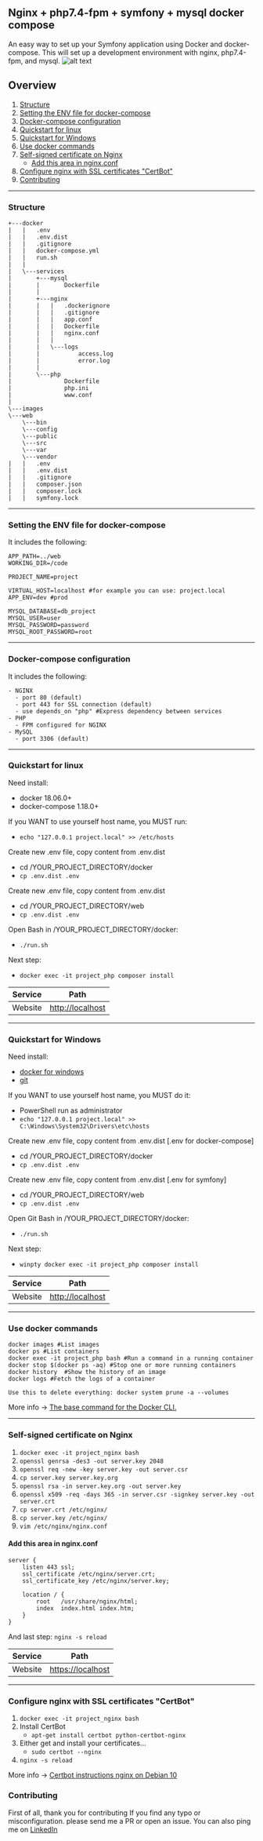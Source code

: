 ## Nginx + php7.4-fpm + symfony + mysql docker compose
An easy way to set up your Symfony application using Docker and docker-compose.
This will set up a development environment with nginx, php7.4-fpm, and mysql.
![alt text](images/schema.png)

## Overview
1. [Structure](#structure)
2. [Setting the ENV file for docker-compose](#setting-the-env-file-for-docker-compose)
3. [Docker-compose configuration](#docker-compose-configuration)
4. [Quickstart for linux](#quickstart-for-linux )
5. [Quickstart for Windows](#quickstart-for-windows)
6. [Use docker commands](#use-docker-commands)
7. [Self-signed certificate on Nginx](#self-signed-certificate-on-nginx)
    * [Add this area in nginx.conf](#add-this-area-in-nginx.conf)
8. [Configure nginx with SSL certificates "CertBot"](#configure-nginx-with-ssl-certificates-certbot)
9. [Contributing](#contributing)



___
### Structure 
~~~
+---docker
|   |   .env
|   |   .env.dist
|   |   .gitignore
|   |   docker-compose.yml
|   |   run.sh
|   |
|   \---services
|       +---mysql
|       |       Dockerfile
|       |
|       +---nginx
|       |   |   .dockerignore
|       |   |   .gitignore
|       |   |   app.conf
|       |   |   Dockerfile
|       |   |   nginx.conf
|       |   |
|       |   \---logs
|       |           access.log
|       |           error.log
|       |
|       \---php
|               Dockerfile
|               php.ini
|               www.conf
|
\---images
\---web
    \---bin
    \---config
    \---public
    \---src
    \---var
    \---vendor
|   |   .env
|   |   .env.dist
|   |   .gitignore
|   |   composer.json
|   |   composer.lock
|   |   symfony.lock
~~~
___
### Setting the ENV file for docker-compose

It includes the following:
~~~
APP_PATH=../web
WORKING_DIR=/code

PROJECT_NAME=project

VIRTUAL_HOST=localhost #for example you can use: project.local
APP_ENV=dev #prod

MYSQL_DATABASE=db_project
MYSQL_USER=user
MYSQL_PASSWORD=password
MYSQL_ROOT_PASSWORD=root
~~~

___
### Docker-compose configuration

It includes the following:
~~~
- NGINX
  - port 80 (default)
  - port 443 for SSL connection (default)
  - use depends_on "php" #Express dependency between services
- PHP
  - FPM configured for NGINX
- MySQL
  - port 3306 (default)
~~~

___
### Quickstart for linux 

Need install:
- docker 18.06.0+
- docker-compose 1.18.0+

If you WANT to use yourself host name, you MUST run:
- ```echo "127.0.0.1 project.local" >> /etc/hosts```

Create new .env file, copy content from .env.dist
- cd /YOUR_PROJECT_DIRECTORY/docker
- ```cp .env.dist .env```

Create new .env file, copy content from .env.dist
- cd /YOUR_PROJECT_DIRECTORY/web 
- ```cp .env.dist .env```

Open Bash in /YOUR_PROJECT_DIRECTORY/docker:
- ```./run.sh```

Next step:
* ```docker exec -it project_php composer install```

| Service      | Path                    |
| ------------ | ----------------------- |
| Website      | [http://localhost](http://localhost)| 

___
### Quickstart for Windows

Need install:
* [docker for windows](https://docs.docker.com/docker-for-windows/install/)
* [git](https://git-scm.com/downloads)

If you WANT to use yourself host name, you MUST do it:
- PowerShell run as administrator
- ```echo "127.0.0.1 project.local" >> C:\Windows\System32\Drivers\etc\hosts```

Create new .env file, copy content from .env.dist [.env for docker-compose]
- cd /YOUR_PROJECT_DIRECTORY/docker 
- ```cp .env.dist .env```

Create new .env file, copy content from .env.dist [.env for symfony]
- cd /YOUR_PROJECT_DIRECTORY/web 
- ```cp .env.dist .env```

Open Git Bash in /YOUR_PROJECT_DIRECTORY/docker:
- ```./run.sh```

Next step:
* ```winpty docker exec -it project_php composer install```
    
| Service      | Path                    |
| ------------ | ----------------------- |
| Website      | [http://localhost](http://localhost)|  
___
### Use docker commands
    docker images #List images
    docker ps #List containers
    docker exec -it project_php bash #Run a command in a running container
    docker stop $(docker ps -aq) #Stop one or more running containers
    docker history	#Show the history of an image
    docker logs	#Fetch the logs of a container
    
    Use this to delete everything: docker system prune -a --volumes

More info -> [The base command for the Docker CLI.](https://docs.docker.com/engine/reference/commandline/docker/)
___
### Self-signed certificate on Nginx
1. ```docker exec -it project_nginx bash```
2. ```openssl genrsa -des3 -out server.key 2048```
3. ```openssl req -new -key server.key -out server.csr```
4. ```cp server.key server.key.org```
5. ```openssl rsa -in server.key.org -out server.key```
6. ```openssl x509 -req -days 365 -in server.csr -signkey server.key -out server.crt```
7. ```cp server.crt /etc/nginx/```
8. ```cp server.key /etc/nginx/```
9. ```vim /etc/nginx/nginx.conf```

#### Add this area in nginx.conf
    server {
        listen 443 ssl;
        ssl_certificate /etc/nginx/server.crt;
        ssl_certificate_key /etc/nginx/server.key;

        location / {
            root   /usr/share/nginx/html;
            index  index.html index.htm;
        }
    }
And last step: ```nginx -s reload```

| Service      | Path                    |
| ------------ | ----------------------- |
| Website      | [https://localhost](https://localhost)| 
___
### Configure nginx with SSL certificates "CertBot"
1. ```docker exec -it project_nginx bash```
2. Install CertBot
    * ```apt-get install certbot python-certbot-nginx```
3. Either get and install your certificates...
    * ```sudo certbot --nginx```
4. ```nginx -s reload```

More info -> [Certbot instructions nginx on Debian 10](https://certbot.eff.org/lets-encrypt/debianbuster-nginx.html)

### Contributing
First of all, thank you for contributing 
If you find any typo or misconfiguration. please send me a PR or open an issue. You can also ping me on [LinkedIn](https://www.linkedin.com/in/vitalii-sanin-72118b170/)